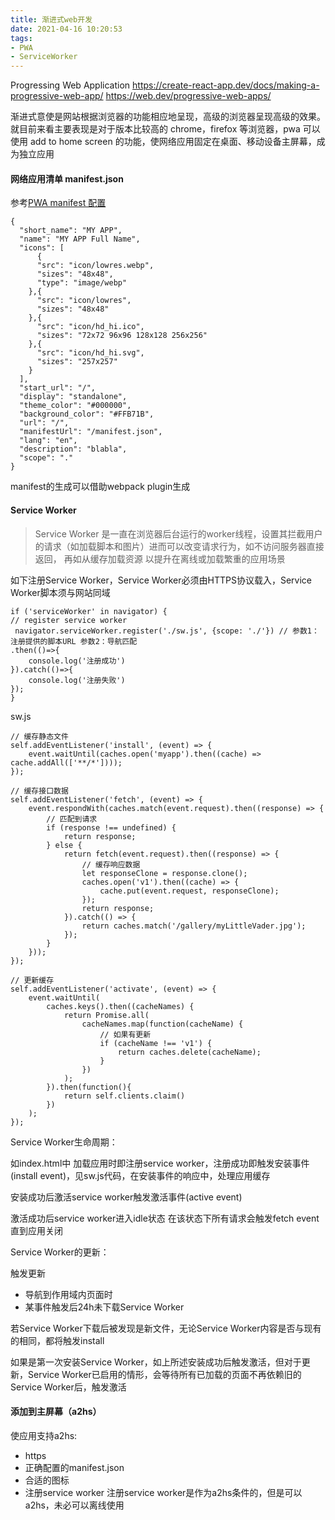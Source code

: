 ```yaml
---
title: 渐进式web开发
date: 2021-04-16 10:20:53
tags:
- PWA
- ServiceWorker
---
```


Progressing Web Application
https://create-react-app.dev/docs/making-a-progressive-web-app/
https://web.dev/progressive-web-apps/

渐进式意使是网站根据浏览器的功能相应地呈现，高级的浏览器呈现高级的效果。就目前来看主要表现是对于版本比较高的 chrome，firefox 等浏览器，pwa 可以使用 add to home screen 的功能，使网络应用固定在桌面、移动设备主屏幕，成为独立应用

#### 网络应用清单 manifest.json
参考[PWA manifest 配置](https://zhuanlan.zhihu.com/p/61173507)
```
{
  "short_name": "MY APP",
  "name": "MY APP Full Name",
  "icons": [
      {
      "src": "icon/lowres.webp",
      "sizes": "48x48",
      "type": "image/webp"
    },{
      "src": "icon/lowres",
      "sizes": "48x48"
    },{
      "src": "icon/hd_hi.ico",
      "sizes": "72x72 96x96 128x128 256x256"
    },{
      "src": "icon/hd_hi.svg",
      "sizes": "257x257"
    }
  ],
  "start_url": "/",
  "display": "standalone",
  "theme_color": "#000000",
  "background_color": "#FFB71B",
  "url": "/",
  "manifestUrl": "/manifest.json",
  "lang": "en",
  "description": "blabla",
  "scope": "."
}
```
manifest的生成可以借助webpack plugin生成

#### Service Worker

> Service Worker 是一直在浏览器后台运行的worker线程，设置其拦截用户的请求（如加载脚本和图片）进而可以改变请求行为，如不访问服务器直接返回， 再如从缓存加载资源 以提升在离线或加载繁重的应用场景

如下注册Service Worker，Service Worker必须由HTTPS协议载入，Service Worker脚本须与网站同域
```
if ('serviceWorker' in navigator) {
// register service worker
 navigator.serviceWorker.register('./sw.js', {scope: './'}) // 参数1：注册提供的脚本URL 参数2：导航匹配
.then(()=>{
    console.log('注册成功')
}).catch(()=>{
    console.log('注册失败')
});
}
```

sw.js

```
// 缓存静态文件
self.addEventListener('install', (event) => {
    event.waitUntil(caches.open('myapp').then((cache) =>  cache.addAll(['**/*'])));
});

// 缓存接口数据
self.addEventListener('fetch', (event) => {
    event.respondWith(caches.match(event.request).then((response) => {
        // 匹配到请求
        if (response !== undefined) {
            return response;
        } else {
            return fetch(event.request).then((response) => {
                // 缓存响应数据
                let responseClone = response.clone();
                caches.open('v1').then((cache) => {
                    cache.put(event.request, responseClone);
                });
                return response;
            }).catch(() => {
                return caches.match('/gallery/myLittleVader.jpg');
            });
        }
    }));
});

// 更新缓存
self.addEventListener('activate', (event) => {
    event.waitUntil(
        caches.keys().then((cacheNames) {
            return Promise.all(
                cacheNames.map(function(cacheName) {
                    // 如果有更新
                    if (cacheName !== 'v1') {
                        return caches.delete(cacheName);
                    }
                })
            );
        }).then(function(){
            return self.clients.claim()
        })
    );
});
```
Service Worker生命周期：

如index.html中 加载应用时即注册service worker，注册成功即触发安装事件(install event)，见sw.js代码，在安装事件的响应中，处理应用缓存

安装成功后激活service worker触发激活事件(active event)

激活成功后service worker进入idle状态 在该状态下所有请求会触发fetch event 直到应用关闭

Service Worker的更新：

触发更新
+ 导航到作用域内页面时
+ 某事件触发后24h未下载Service Worker

若Service Worker下载后被发现是新文件，无论Service Worker内容是否与现有的相同，都将触发install

如果是第一次安装Service Worker，如上所述安装成功后触发激活，但对于更新，Service Worker已启用的情形，会等待所有已加载的页面不再依赖旧的Service Worker后，触发激活

#### 添加到主屏幕（a2hs）
使应用支持a2hs:
+ https
+ 正确配置的manifest.json
+ 合适的图标
+ 注册service worker
注册service worker是作为a2hs条件的，但是可以a2hs，未必可以离线使用
